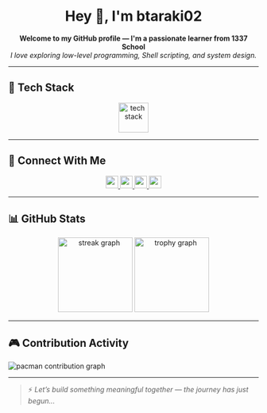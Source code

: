 <h1 align="center">Hey 👋, I'm btaraki02</h1>

<div align="center">
  <strong>Welcome to my GitHub profile — I'm a passionate learner from 1337 School</strong>  
  <br>
  <em>I love exploring low-level programming, Shell scripting, and system design.</em>
</div>

---

## 🚀 Tech Stack

<div align="center">
  <img src="https://skillicons.dev/icons?i=ts, nextjs, tailwind, storybook, graphql, go, rust, nestjs, py, aws" height="60" alt="tech stack" />
</div>

---

## 🔗 Connect With Me

<div align="center">
  <a href="https://www.linkedin.com/in/btaraki02" target="_blank">
    <img src="https://img.shields.io/static/v1?message=LinkedIn&logo=linkedin&label=&color=0077B5&logoColor=white&labelColor=&style=for-the-badge" height="25" />
  </a>
  <a href="https://twitter.com/tarakibilal42" target="_blank">
    <img src="https://img.shields.io/static/v1?message=Twitter&logo=twitter&label=&color=1DA1F2&logoColor=white&labelColor=&style=for-the-badge" height="25" />
  </a>
  <a href="https://discord.com/users/YOUR_DISCORD_ID" target="_blank">
    <img src="https://img.shields.io/static/v1?message=Discord&logo=discord&label=&color=7289DA&logoColor=white&labelColor=&style=for-the-badge" height="25" />
  </a>
  <a href="https://dev.to/btaraki02" target="_blank">
    <img src="https://img.shields.io/static/v1?message=dev.to&logo=dev.to&label=&color=0A0A0A&logoColor=white&labelColor=&style=for-the-badge" height="25" />
  </a>
</div>

---

## 📊 GitHub Stats

<div align="center">
  <img src="https://streak-stats.demolab.com?user=btaraki02&locale=en&mode=daily&theme=dracula&hide_border=false&border_radius=5" height="150" alt="streak graph" />
  <img src="https://github-profile-trophy.vercel.app/?username=btaraki02&theme=dracula&margin-w=10&margin-h=10" height="150" alt="trophy graph" />
</div>

---

## 🎮 Contribution Activity

<picture>
  <source media="(prefers-color-scheme: dark)" srcset="https://raw.githubusercontent.com/btaraki02/btaraki02/output/pacman-contribution-graph-dark.svg">
  <source media="(prefers-color-scheme: light)" srcset="https://raw.githubusercontent.com/btaraki02/btaraki02/output/pacman-contribution-graph.svg">
  <img alt="pacman contribution graph" src="https://raw.githubusercontent.com/btaraki02/btaraki02/output/pacman-contribution-graph.svg">
</picture>

---

> ⚡ *Let’s build something meaningful together — the journey has just begun...*

